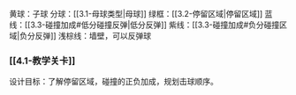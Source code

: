 黄球：子球
分球：[[3.1-母球类型|母球]]
绿框：[[3.2-停留区域|停留区域]]
蓝线：[[3.3-碰撞加成#低分碰撞反弹|低分反弹]]
紫线：[[3.3-碰撞加成#负分碰撞区域|负分反弹]]
浅棕线：墙壁，可以反弹球

### [[4.1-教学关卡]]

设计目标：了解停留区域，碰撞的正负加成，规划击球顺序。
